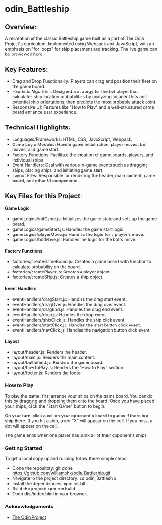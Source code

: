 # odin_Battleship
## Overview:
A recreation of the classic Battleship game built as a part of The Odin Project's curriculum. Implemented using Webpack and JavaScript, with an emphasis on "for loops" for ship placement and tracking. The live game can be previewed [here](https://williamphk.github.io/odin_Battleship/).

## Key Features:
- Drag and Drop Functionality: Players can drag and position their fleet on the game board.
- Heuristic Algorithm: Designed a strategy for the bot player that calculates ship location probabilities by analyzing adjacent hits and potential ship orientations, then predicts the most probable attack point.
- Responsive UI: Features like "How to Play" and a well-structured game board enhance user experience.

## Technical Highlights:

- Languages/Frameworks: HTML, CSS, JavaScript, Webpack.
- Game Logic Modules: Handle game initialization, player moves, bot moves, and game start.
- Factory Functions: Facilitate the creation of game boards, players, and individual ships.
- Event Handlers: Deal with various in-game events such as dragging ships, placing ships, and initiating game start.
- Layout Files: Responsible for rendering the header, main content, game board, and other UI components.

## Key Files for this Project:
#### Game Logic
- gameLogics/initGame.js: Initializes the game state and sets up the game board.
- gameLogics/gameStart.js: Handles the game start logic.
- gameLogics/playerMove.js: Handles the logic for a player's move.
- gameLogics/botMove.js: Handles the logic for the bot's move.

#### Factory Functions
- factories/createGameBoard.js: Creates a game board with function to calculate probability on the board.
- factories/createPlayer.js: Creates a player object.
- factories/createShip.js: Creates a ship object.

#### Event Handlers
- eventHandlers/dragStart.js: Handles the drag start event.
- eventHandlers/dragOver.js: Handles the drag over event.
- eventHandlers/dragEnd.js: Handles the drag end event.
- eventHandlers/drop.js: Handles the drop event.
- eventHandlers/shipClick.js: Handles the ship click event.
- eventHandlers/startClick.js: Handles the start button click event.
- eventHandlers/navClick.js: Handles the navigation button click event.

#### Layout
- layout/header.js: Renders the header.
- layout/main.js: Renders the main content.
- layout/battlefield.js: Renders the game board.
- layout/howToPlay.js:  Renders the "How to Play" section.
- layout/footer.js: Renders the footer.

### How to Play
To play the game, first arrange your ships on the game board. You can do this by dragging and dropping them onto the board. Once you have placed your ships, click the "Start Game" button to begin.

On your turn, click a cell on your opponent's board to guess if there is a ship there. If you hit a ship, a red "X" will appear on the cell. If you miss, a  dot will appear on the cell.

The game ends when one player has sunk all of their opponent's ships.

### Getting Started
To get a local copy up and running follow these simple steps:

- Clone the repository: git clone https://github.com/williamphk/odin_Battleship.git
- Navigate to the project directory: cd odin_Battleship
- Install the dependencies: npm install
- Build the project: npm run build
- Open dist/index.html in your browser.

### Acknowledgements
- [The Odin Project](https://www.theodinproject.com/)
